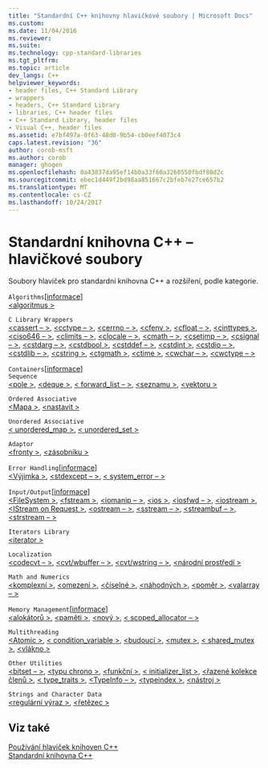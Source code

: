 ```yaml
---
title: "Standardní C++ knihovny hlavičkové soubory | Microsoft Docs"
ms.custom: 
ms.date: 11/04/2016
ms.reviewer: 
ms.suite: 
ms.technology: cpp-standard-libraries
ms.tgt_pltfrm: 
ms.topic: article
dev_langs: C++
helpviewer_keywords:
- header files, C++ Standard Library
- wrappers
- headers, C++ Standard Library
- libraries, C++ header files
- C++ Standard Library, header files
- Visual C++, header files
ms.assetid: e7bf497a-0f63-48d0-9b54-cb0eef4073c4
caps.latest.revision: "36"
author: corob-msft
ms.author: corob
manager: ghogen
ms.openlocfilehash: 0a43837da95ef14b0a33f60a3260550fbdf80d2c
ms.sourcegitcommit: ebec1d449f2bd98aa851667c2bfeb7e27ce657b2
ms.translationtype: MT
ms.contentlocale: cs-CZ
ms.lasthandoff: 10/24/2017
---
```

# <a name="c-standard-library-header-files"></a>Standardní knihovna C++ – hlavičkové soubory
Soubory hlaviček pro standardní knihovna C++ a rozšíření, podle kategorie.  
  
 `Algorithms`[[informace](../cpp/algorithms-modern-cpp.md)]  
 [\<algoritmus >](../standard-library/algorithm.md)  
  
 `C Library Wrappers`  
 [\<cassert – >](../standard-library/cassert.md), [ \<cctype – >](../standard-library/cctype.md), [ \<cerrno – >](../standard-library/cerrno.md), [ \<cfenv >](../standard-library/cfenv.md), [ \<cfloat – >](../standard-library/cfloat.md), [ \<cinttypes >](../standard-library/cinttypes.md), [ \<ciso646 – >](../standard-library/ciso646.md), [ \<climits – >](../standard-library/climits.md), [ \<clocale – >](../standard-library/clocale.md), [ \<cmath – >](../standard-library/cmath.md), [ \<csetjmp – >](../standard-library/csetjmp.md), [ \<csignal – >](../standard-library/csignal.md), [ \<cstdarg – >](../standard-library/cstdarg.md), [ \<cstdbool >](../standard-library/cstdbool.md), [ \<cstddef – >](../standard-library/cstddef.md), [ \<cstdint >](../standard-library/cstdint.md), [ \<cstdio – >](../standard-library/cstdio.md), [ \<cstdlib – >](../standard-library/cstdlib.md), [ \<cstring >](../standard-library/cstring.md), [ \<ctgmath >](../standard-library/ctgmath.md), [ \<ctime >](../standard-library/ctime.md), [ \<cwchar – >](../standard-library/cwchar.md), [ \<cwctype – >](../standard-library/cwctype.md)  
  
 `Containers`[[informace](../cpp/containers-modern-cpp.md)]  
 `Sequence`  
 [\<pole >](../standard-library/array.md), [ \<deque >](../standard-library/deque.md), [< forward_list – >](../standard-library/forward-list.md), [ \<seznamu >](../standard-library/list.md), [ \<vektoru >](../standard-library/vector.md)  
  
 `Ordered Associative`  
 [\<Mapa >](../standard-library/map.md), [ \<nastavit >](../standard-library/set.md)  
  
 `Unordered Associative`  
 [< unordered_map >](../standard-library/unordered-map.md), [< unordered_set >](../standard-library/unordered-set.md)  
  
 `Adaptor`  
 [\<fronty >](../standard-library/queue.md), [ \<zásobníku >](../standard-library/stack.md)  
  
 `Error Handling`[[informace](../cpp/errors-and-exception-handling-modern-cpp.md)]  
 [\<Výjimka >](../standard-library/exception.md), [ \<stdexcept – >](../standard-library/stdexcept.md), [< system_error – >](../standard-library/system-error.md)  
  
 `Input/Output`[[informace](../cpp/string-and-i-o-formatting-modern-cpp.md)]  
 [\<FileSystem >](../standard-library/filesystem.md), [ \<fstream >](../standard-library/fstream.md), [ \<iomanip – >](../standard-library/iomanip.md), [ \<ios >](../standard-library/ios.md), [ \<iosfwd – >](../standard-library/iosfwd.md), [ \<iostream >](../standard-library/iostream.md), [ \<IStream on Request >](../standard-library/istream.md), [ \<ostream – >](../standard-library/ostream.md), [ \<sstream – >](../standard-library/sstream.md), [ \<streambuf – >](../standard-library/streambuf.md), [ \<strstream – >](../standard-library/strstream.md)  
  
 `Iterators Library`  
 [\<iterator >](../standard-library/iterator.md)  
  
 `Localization`  
 [\<codecvt – >](../standard-library/codecvt.md), [ \<cvt/wbuffer – >](../standard-library/cvt-wbuffer.md), [ \<cvt/wstring – >](../standard-library/cvt-wstring.md), [ \<národní prostředí >](../standard-library/locale.md)  
  
 `Math and Numerics`  
 [\<komplexní >](../standard-library/complex.md), [ \<omezení >](../standard-library/limits.md), [ \<číselné >](../standard-library/numeric.md), [ \<náhodných >](../standard-library/random.md), [ \<poměr >](../standard-library/ratio.md), [ \<valarray – >](../standard-library/valarray.md)  
  
 `Memory Management`[[informace](../cpp/smart-pointers-modern-cpp.md)]  
 [\<alokátorů >](../standard-library/allocators-header.md), [ \<paměti >](../standard-library/memory.md), [ \<nový >](../standard-library/new.md), [< scoped_allocator – >](../standard-library/scoped-allocator.md)  
  
 `Multithreading`  
 [\<Atomic >](../standard-library/atomic.md), [< condition_variable >](../standard-library/condition-variable.md), [ \<budoucí >](../standard-library/future.md), [ \<mutex >](../standard-library/mutex.md), [< shared_mutex >](../standard-library/shared-mutex.md), [ \<vlákno >](../standard-library/thread.md)  
  
 `Other Utilities`  
 [\<bitset – >](../standard-library/bitset.md), [ \<typu chrono >](../standard-library/chrono.md), [ \<funkční >](../standard-library/functional.md), [< initializer_list >](../standard-library/initializer-list.md), [ \<řazené kolekce členů >](../standard-library/tuple.md), [< type_traits >](../standard-library/type-traits.md), [ \<TypeInfo – >](../standard-library/typeinfo.md), [ \<typeindex >](../standard-library/typeindex.md), [ \<nástroj >](../standard-library/utility.md)  
  
 `Strings and Character Data`  
 [\<regulární výraz >](../standard-library/regex.md), [ \<řetězec >](../standard-library/string.md)  
  
## <a name="see-also"></a>Viz také  
 [Používání hlaviček knihoven C++](../standard-library/using-cpp-library-headers.md)   
 [Standardní knihovna C++](../standard-library/cpp-standard-library-reference.md)






